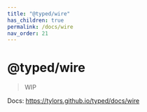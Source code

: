 ```yaml
---
title: "@typed/wire"
has_children: true
permalink: /docs/wire
nav_order: 21
---
```


# @typed/wire

> WIP

Docs: https://tylors.github.io/typed/docs/wire

